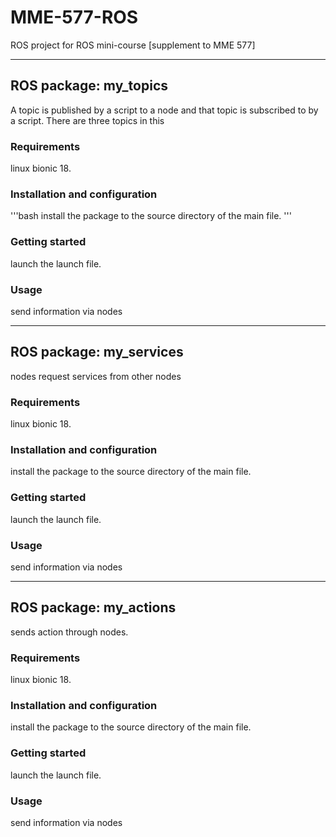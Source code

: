 # MME-577-ROS
ROS project for ROS mini-course [supplement to MME 577]

-------------------------------------------------------------------------------------------------------------------------------

## ROS package: my_topics

A topic is published by a script to a node and that topic is subscribed to by a script. There are three topics in this 

### Requirements

linux bionic 18.

### Installation and configuration
'''bash
install the package to the source directory of the main file.
'''

### Getting started
launch the launch file.

### Usage

send information via nodes

-------------------------------------------------------------------------------------------------------------------------------

## ROS package: my_services

nodes request services from other nodes

### Requirements

linux bionic 18.

### Installation and configuration

install the package to the source directory of the main file.

### Getting started

launch the launch file.

### Usage

send information via nodes

-------------------------------------------------------------------------------------------------------------------------------

## ROS package: my_actions

sends action through nodes.

### Requirements

linux bionic 18.

### Installation and configuration

install the package to the source directory of the main file.

### Getting started

launch the launch file.

### Usage

send information via nodes

